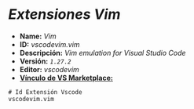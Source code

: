 <!-- Autor: Daniel Benjamin Perez Morales -->
<!-- GitHub: https://github.com/DanielPerezMoralesDev13 -->
<!-- Correo electrónico: danielperezdev@proton.me -->
# ***Extensiones Vim***

- **Name:** *Vim*
- **ID:** *vscodevim.vim*
- **Descripción:** *Vim emulation for Visual Studio Code*
- **Versión:** *`1.27.2`*
- **Editor:** *vscodevim*
- **[Vínculo de VS Marketplace:](https://marketplace.visualstudio.com/items?itemName=vscodevim.vim "https://marketplace.visualstudio.com/items?itemName=vscodevim.vim")**

```plaintext
# Id Extensión Vscode
vscodevim.vim
```
